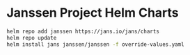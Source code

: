 # Janssen Project Helm Charts

```bash
helm repo add janssen https://jans.io/jans/charts
helm repo update
helm install jans janssen/janssen -f override-values.yaml
```
